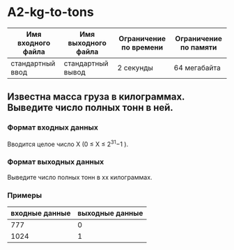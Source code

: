 # A2-kg-to-tons

|Имя входного файла|Имя выходного файла|Ограничение по времени|Ограничение по памяти|
|-|-|-|-|
|стандартный ввод|стандартный вывод|2 секунды|64 мегабайта

## Известна масса груза в килограммах. Выведите число полных тонн в ней.
### Формат входных данных
Вводится целое число X (0 ≤ X ≤ 2<sup>31</sup>−1 ).
### Формат выходных данных
Выведите число полных тонн в xx килограммах.
### Примеры
|входные данные|выходные данные|
|-|-|
|777|0|
|1024|1|
